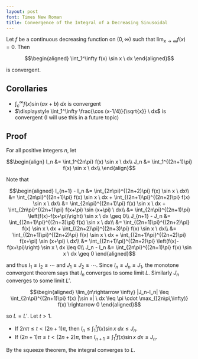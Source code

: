 ```yaml
---
layout: post
font: Times New Roman
title: Convergence of the Integral of a Decreasing Sinusoidal
---
```


Let $f$ be a continuous decreasing function on $(0,\infty)$ such that $\displaystyle \lim_{x\rightarrow \infty} f(x) = 0$. Then

$$\begin{aligned}
    \int_1^\infty f(x) \sin x \ dx
\end{aligned}$$

is convergent. 

## Corollaries

- $\displaystyle \int_c^\infty f(x) \sin (ax+b) \ dx$ is convergent
- $\displaystyle \int_1^\infty \frac{\cos (x-1/4)}{\sqrt{x}} \ dx$ is convergent (I will use this in a future topic)

## Proof

For all positive integers $n$, let

$$\begin{align}
    I_n &= \int_1^{2n\pi} f(x) \sin x \ dx\\
    J_n &= \int_1^{(2n+1)\pi} f(x) \sin x \ dx\\
\end{align}$$

Note that

$$\begin{aligned}
    I_{n+1} - I_n &= \int_{2n\pi}^{(2n+2)\pi} f(x) \sin x \ dx\\
    &= \int_{2n\pi}^{(2n+1)\pi} f(x) \sin x \ dx + \int_{(2n+1)\pi}^{(2n+2)\pi} f(x) \sin x \ dx\\
    &= \int_{2n\pi}^{(2n+1)\pi} f(x) \sin x \ dx + \int_{2n\pi}^{(2n+1)\pi} f(x+\pi) \sin (x+\pi) \ dx\\
    &= \int_{2n\pi}^{(2n+1)\pi} \left(f(x)-f(x+\pi)\right) \sin x \ dx \geq 0\\
    J_{n+1} - J_n &= \int_{(2n+1)\pi}^{(2n+3)\pi} f(x) \sin x \ dx\\
    &= \int_{(2n+1)\pi}^{(2n+2)\pi} f(x) \sin x \ dx + \int_{(2n+2)\pi}^{(2n+3)\pi} f(x) \sin x \ dx\\
    &= \int_{(2n+1)\pi}^{(2n+2)\pi} f(x) \sin x \ dx + \int_{(2n+1)\pi}^{(2n+2)\pi} f(x+\pi) \sin (x+\pi) \ dx\\
    &= \int_{(2n+1)\pi}^{(2n+2)\pi} \left(f(x)-f(x+\pi)\right) \sin x \ dx \leq 0\\
    J_n - I_n &= \int_{2n\pi}^{(2n+1)\pi} f(x) \sin x \ dx \geq 0
\end{aligned}$$

and thus $I_1\leq I_2 \leq \cdots$ and $J_1 \geq J_2 \geq \cdots$. Since $I_n \leq J_n \leq J_1$, the monotone convergent theorem says that $I_n$ converges to some limit $L$. Similarly $J_n$ converges to some limit $L'$. 

$$\begin{aligned}
    \lim_{n\rightarrow \infty} |J_n-I_n| \leq \int_{2n\pi}^{(2n+1)\pi} f(x) |\sin x| \ dx \leq \pi \cdot \max_{[2n\pi,\infty)} f(x) \rightarrow 0
\end{aligned}$$

so $L=L'$. Let $t>1$.

- If $2n\pi \leq t < (2n+1)\pi$, then $I_n \leq \displaystyle \int_1^tf(x)\sin x \ dx \leq J_n$.
- If $(2n+1)\pi \leq t < (2n+2)\pi$, then $I_{n+1} \leq \displaystyle \int_1^tf(x)\sin x \ dx \leq J_n$.

By the squeeze theorem, the integral converges to $L$.
